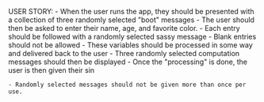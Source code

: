 USER STORY:
	- When the user runs the app, they should be presented with a collection of three randomly selected "boot" messages
	- The user should then be asked to enter their name, age, and favorite color.
		- Each entry should be followed with a randomly selected sassy message
		- Blank entries should not be allowed
		- These variables should be processed in some way and delivered back to the user
	- Three randomly selected computation messages should then be displayed
	- Once the "processing" is done, the user is then given their sin


	- Randomly selected messages should not be given more than once per use.
